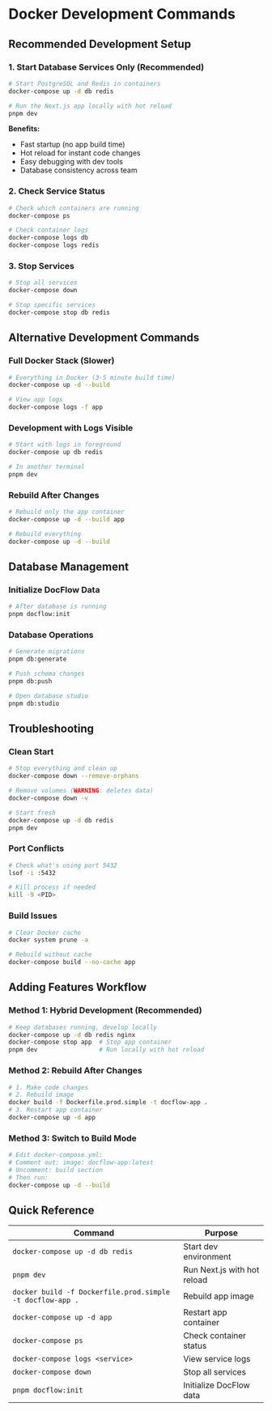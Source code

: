 # Docker Development Commands

## Recommended Development Setup

### 1. Start Database Services Only (Recommended)
```bash
# Start PostgreSQL and Redis in containers
docker-compose up -d db redis

# Run the Next.js app locally with hot reload
pnpm dev
```

**Benefits:**
- Fast startup (no app build time)
- Hot reload for instant code changes
- Easy debugging with dev tools
- Database consistency across team

### 2. Check Service Status
```bash
# Check which containers are running
docker-compose ps

# Check container logs
docker-compose logs db
docker-compose logs redis
```

### 3. Stop Services
```bash
# Stop all services
docker-compose down

# Stop specific services
docker-compose stop db redis
```

## Alternative Development Commands

### Full Docker Stack (Slower)
```bash
# Everything in Docker (3-5 minute build time)
docker-compose up -d --build

# View app logs
docker-compose logs -f app
```

### Development with Logs Visible
```bash
# Start with logs in foreground
docker-compose up db redis

# In another terminal
pnpm dev
```

### Rebuild After Changes
```bash
# Rebuild only the app container
docker-compose up -d --build app

# Rebuild everything
docker-compose up -d --build
```

## Database Management

### Initialize DocFlow Data
```bash
# After database is running
pnpm docflow:init
```

### Database Operations
```bash
# Generate migrations
pnpm db:generate

# Push schema changes
pnpm db:push

# Open database studio
pnpm db:studio
```

## Troubleshooting

### Clean Start
```bash
# Stop everything and clean up
docker-compose down --remove-orphans

# Remove volumes (WARNING: deletes data)
docker-compose down -v

# Start fresh
docker-compose up -d db redis
pnpm dev
```

### Port Conflicts
```bash
# Check what's using port 5432
lsof -i :5432

# Kill process if needed
kill -9 <PID>
```

### Build Issues
```bash
# Clear Docker cache
docker system prune -a

# Rebuild without cache
docker-compose build --no-cache app
```

## Adding Features Workflow

### Method 1: Hybrid Development (Recommended)
```bash
# Keep databases running, develop locally
docker-compose up -d db redis nginx
docker-compose stop app  # Stop app container
pnpm dev                 # Run locally with hot reload
```

### Method 2: Rebuild After Changes
```bash
# 1. Make code changes
# 2. Rebuild image
docker build -f Dockerfile.prod.simple -t docflow-app .
# 3. Restart app container
docker-compose up -d app
```

### Method 3: Switch to Build Mode
```bash
# Edit docker-compose.yml:
# Comment out: image: docflow-app:latest
# Uncomment: build section
# Then run:
docker-compose up -d --build
```

## Quick Reference

| Command | Purpose |
|---------|---------|
| `docker-compose up -d db redis` | Start dev environment |
| `pnpm dev` | Run Next.js with hot reload |
| `docker build -f Dockerfile.prod.simple -t docflow-app .` | Rebuild app image |
| `docker-compose up -d app` | Restart app container |
| `docker-compose ps` | Check container status |
| `docker-compose logs <service>` | View service logs |
| `docker-compose down` | Stop all services |
| `pnpm docflow:init` | Initialize DocFlow data |